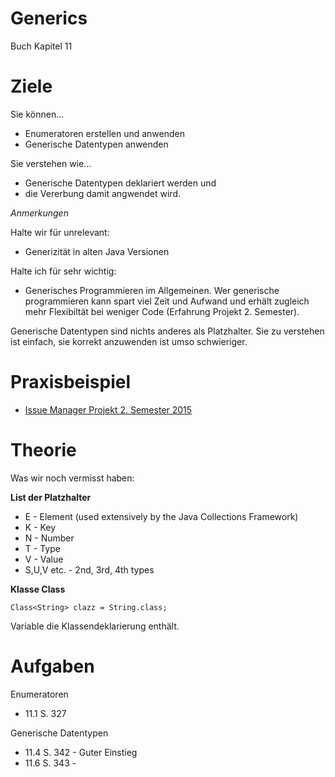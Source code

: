 # Generics

Buch Kapitel 11

# Ziele

Sie können...
* Enumeratoren erstellen und anwenden
* Generische Datentypen anwenden

Sie verstehen wie...
* Generische Datentypen deklariert werden und
* die Vererbung damit angwendet wird.

*Anmerkungen*

Halte wir für unrelevant:
* Generizität in alten Java Versionen

Halte ich für sehr wichtig:
* Generisches Programmieren im Allgemeinen. Wer generische programmieren kann spart viel Zeit und Aufwand und erhält zugleich mehr Flexibiltät bei weniger Code (Erfahrung Projekt 2. Semester).

Generische Datentypen sind nichts anderes als Platzhalter. Sie zu verstehen ist einfach, sie korrekt anzuwenden ist umso schwieriger.

# Praxisbeispiel

* [Issue Manager Projekt 2. Semester 2015](https://github.com/janikvonrotz/issue-manager)

# Theorie

Was wir noch vermisst haben:

**List der Platzhalter**

* E - Element (used extensively by the Java Collections Framework)
* K - Key
* N - Number
* T - Type
* V - Value
* S,U,V etc. - 2nd, 3rd, 4th types

**Klasse Class**

    Class<String> clazz = String.class;

Variable die Klassendeklarierung enthält.

# Aufgaben

Enumeratoren
* 11.1 S. 327

Generische Datentypen
* 11.4 S. 342 - Guter Einstieg
* 11.6 S. 343 -
